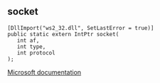 ## socket

```
[DllImport("ws2_32.dll", SetLastError = true)]
public static extern IntPtr socket(
   int af,
   int type,
   int protocol
);
```

[Microsoft documentation](TODO)
